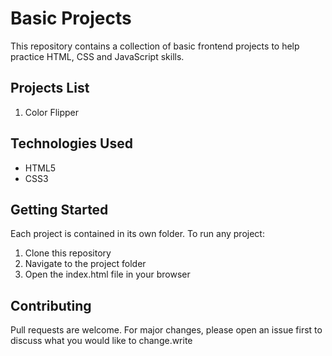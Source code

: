# Basic Projects

This repository contains a collection of basic frontend projects to help practice HTML, CSS and JavaScript skills.

## Projects List

1. Color Flipper

## Technologies Used

- HTML5
- CSS3 

## Getting Started

Each project is contained in its own folder. To run any project:

1. Clone this repository
2. Navigate to the project folder
3. Open the index.html file in your browser

## Contributing

Pull requests are welcome. For major changes, please open an issue first to discuss what you would like to change.write